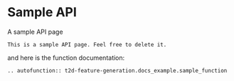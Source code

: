 # Sample API

A sample API page

```{note}
This is a sample API page. Feel free to delete it.
```

and here is the function documentation:

```{eval-rst}
.. autofunction:: t2d-feature-generation.docs_example.sample_function
```
